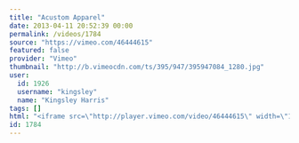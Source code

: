 ```yaml
---
title: "Acustom Apparel"
date: 2013-04-11 20:52:39 00:00
permalink: /videos/1784
source: "https://vimeo.com/46444615"
featured: false
provider: "Vimeo"
thumbnail: "http://b.vimeocdn.com/ts/395/947/395947084_1280.jpg"
user:
  id: 1926
  username: "kingsley"
  name: "Kingsley Harris"
tags: []
html: "<iframe src=\"http://player.vimeo.com/video/46444615\" width=\"1280\" height=\"720\" frameborder=\"0\" webkitAllowFullScreen mozallowfullscreen allowFullScreen></iframe>"
id: 1784
---
```



